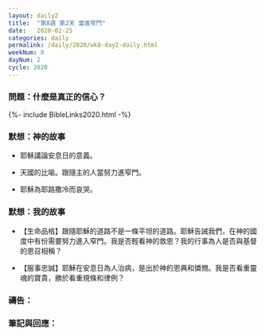 ```yaml
---
layout: daily2
title:  "第8週 第2天 當進窄門"
date:   2020-02-25
categories: daily
permalink: /daily/2020/wk8-day2-daily.html
weekNum: 8
dayNum: 2
cycle: 2020
---
```


### 問題：什麼是真正的信心？

{%- include BibleLinks2020.html -%}

### 默想：神的故事 
+ 耶穌講論安息日的意義。

+ 天國的比喻。跟隨主的人當努力進窄門。

+ 耶穌為耶路撒冷而哀哭。

### 默想：我的故事
+ 【生命品格】跟隨耶穌的道路不是一條平坦的道路。耶穌告誡我們，在神的國度中有份需要努力進入窄門。我是否輕看神的救恩？我的行事為人是否與基督的恩召相稱？

+ 【服事忠誠】耶穌在安息日為人治病，是出於神的恩典和憐憫。我是否看重靈魂的寶貴，勝於看重規條和律例？

### 禱告：

### 筆記與回應：
